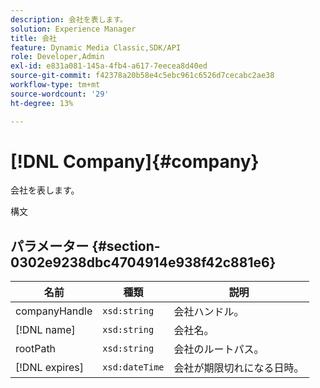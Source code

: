 ```yaml
---
description: 会社を表します。
solution: Experience Manager
title: 会社
feature: Dynamic Media Classic,SDK/API
role: Developer,Admin
exl-id: e831a081-145a-4fb4-a617-7eecea8d40ed
source-git-commit: f42378a20b58e4c5ebc961c6526d7cecabc2ae38
workflow-type: tm+mt
source-wordcount: '29'
ht-degree: 13%

---
```


# [!DNL Company]{#company}

会社を表します。

構文

## パラメーター {#section-0302e9238dbc4704914e938f42c881e6}

| 名前 | 種類 | 説明 |
|---|---|---|
| companyHandle | `xsd:string` | 会社ハンドル。 |
| [!DNL name] | `xsd:string` | 会社名。 |
| rootPath | `xsd:string` | 会社のルートパス。 |
| [!DNL expires] | `xsd:dateTime` | 会社が期限切れになる日時。 |
